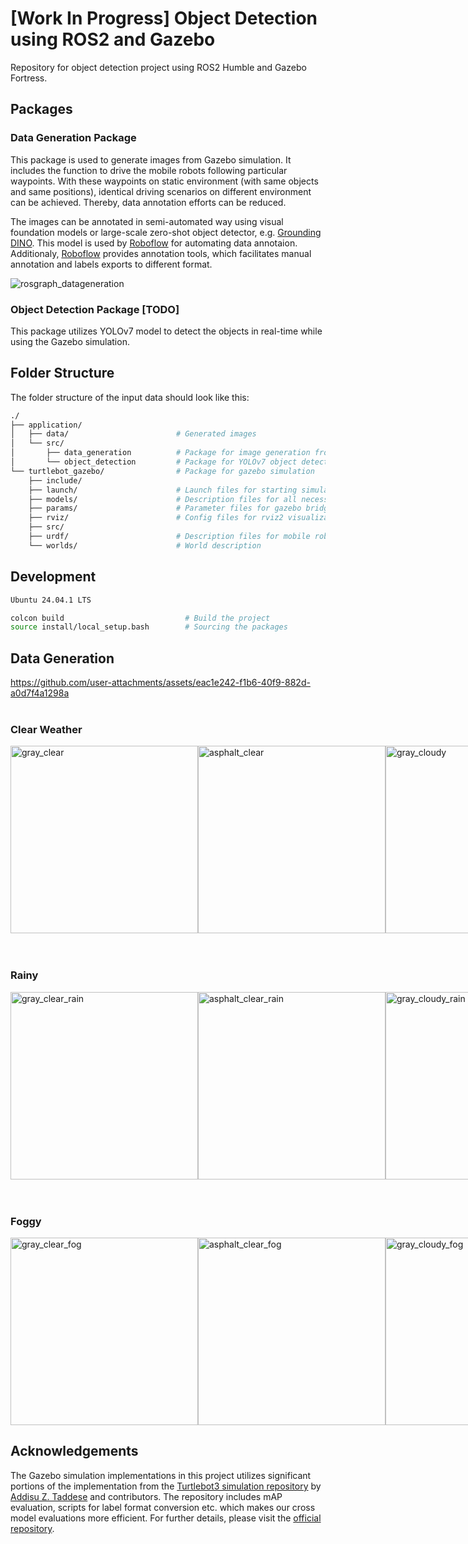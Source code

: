 # [Work In Progress] Object Detection using ROS2 and Gazebo

Repository for object detection project using ROS2 Humble and Gazebo Fortress.

## Packages
### Data Generation Package
This package is used to generate images from Gazebo simulation. It includes the function to drive the mobile robots following particular waypoints. With these waypoints on static environment (with same objects and same positions), identical driving scenarios on different environment can be achieved. Thereby, data annotation efforts can be reduced.

The images can be annotated in semi-automated way using visual foundation models or large-scale zero-shot object detector, e.g. [Grounding DINO](https://github.com/IDEA-Research/GroundingDINO). This model is used by [Roboflow](https://roboflow.com/annotate) for automating data annotaion. Additionaly, [Roboflow](https://roboflow.com/annotate) provides annotation tools, which facilitates manual annotation and labels exports to different format.

![rosgraph_datageneration](https://github.com/user-attachments/assets/ff56ee0a-7244-45ad-9120-65892cb10c41)

### Object Detection Package [TODO]
This package utilizes YOLOv7 model to detect the objects in real-time while using the Gazebo simulation.

## Folder Structure

The folder structure of the input data should look like this:

``` bash
./
├── application/          
│   ├── data/                        # Generated images 
│   └── src/
│       ├── data_generation          # Package for image generation from gazebo
│       └── object_detection         # Package for YOLOv7 object detector
└── turtlebot_gazebo/                # Package for gazebo simulation
    ├── include/ 
    ├── launch/                      # Launch files for starting simulation
    ├── models/                      # Description files for all necessary models
    ├── params/                      # Parameter files for gazebo bridge etc.
    ├── rviz/                        # Config files for rviz2 visualization
    ├── src/                         
    ├── urdf/                        # Description files for mobile robots
    └── worlds/                      # World description
```

## Development

``` bash
Ubuntu 24.04.1 LTS

colcon build                           # Build the project
source install/local_setup.bash        # Sourcing the packages
```

## Data Generation
https://github.com/user-attachments/assets/eac1e242-f1b6-40f9-882d-a0d7f4a1298a
<br><br>

### Clear Weather
<div style="display: flex; justify-content: space-around; align-items: center; margin: auto; width: fit-content;">
  <img src="https://github.com/user-attachments/assets/2ec7ab73-e049-4c3d-977b-81d3f545386a" alt="gray_clear" width="300">
  <img src="https://github.com/user-attachments/assets/8b61ae24-a241-4a6d-b5a2-2dbb8b83d056" alt="asphalt_clear" width="300">
  <img src="https://github.com/user-attachments/assets/5cf5292e-d63e-41b4-8354-4597a52f5914" alt="gray_cloudy" width="300">
  <img src="https://github.com/user-attachments/assets/dbdf4483-5093-4fd1-b373-2dc8bc0cbf9b" alt="asphalt_cloudy" width="300">
  <img src="https://github.com/user-attachments/assets/3fc873f3-5cb2-4be0-acdb-036882f118df" alt="gray_night" width="300">
  <img src="https://github.com/user-attachments/assets/9a5e8970-ea13-405d-9b3b-e939c5317186" alt="gray_sunset" width="300">
</div>
<br><br>

### Rainy
<div style="display: flex; justify-content: space-around; align-items: center; margin: auto; width: fit-content;">
  <img src="https://github.com/user-attachments/assets/a4d3a210-f779-456a-8f4d-fe365279a871" alt="gray_clear_rain" width="300">
  <img src="https://github.com/user-attachments/assets/6de63620-3981-4f99-a5d3-6a698f0066c5" alt="asphalt_clear_rain" width="300">
  <img src="https://github.com/user-attachments/assets/58ac5759-724c-4360-bf6a-f4aa1960a46c" alt="gray_cloudy_rain" width="300">
  <img src="https://github.com/user-attachments/assets/723ed462-8b76-45d3-90c5-328012b6c0ac" alt="asphalt_cloudy_rain" width="300">
  <img src="https://github.com/user-attachments/assets/5b8aa0dc-3056-4588-aea1-50fe3b1c77c4" alt="gray_night_rain" width="300">
  <img src="https://github.com/user-attachments/assets/e777ecf7-250d-438f-98e9-d6d9c1ddac03" alt="gray_sunset_rain" width="300">
</div>
<br><br>

### Foggy
<div style="display: flex; justify-content: space-around; align-items: center; margin: auto; width: fit-content;">
  <img src="https://github.com/user-attachments/assets/49b08ffd-bb3c-4c11-8c1e-1a9a6829f39e" alt="gray_clear_fog" width="300">
  <img src="https://github.com/user-attachments/assets/e198e4e9-0e4d-4c28-bc8b-99550431476d" alt="asphalt_clear_fog" width="300">
  <img src="https://github.com/user-attachments/assets/36b74947-da65-438c-8593-af8268517d8b" alt="gray_cloudy_fog" width="300">
  <img src="https://github.com/user-attachments/assets/596f2e0a-99a5-40b4-b9ea-e927b358cbf3" alt="asphalt_cloudy_fog" width="300">
  <img src="https://github.com/user-attachments/assets/37438eeb-a17c-41d1-afe4-9a151cae8c1a" alt="gray_night_fog" width="300">
  <img src="https://github.com/user-attachments/assets/3d32691a-a96b-40d2-91b6-62fe32d6cece" alt="gray_sunset_fog" width="300">
</div>


## Acknowledgements

The Gazebo simulation implementations in this project utilizes significant portions of the implementation from the [Turtlebot3 simulation repository](https://github.com/azeey/turtlebot3_simulations/tree/new_gazebo) by [Addisu Z. Taddese](https://github.com/azeey) and contributors. 
The repository includes mAP evaluation, scripts for label format conversion etc. which makes our cross model evaluations more efficient. For further details, please visit the [official repository](https://github.com/azeey/turtlebot3_simulations/tree/new_gazebo).
